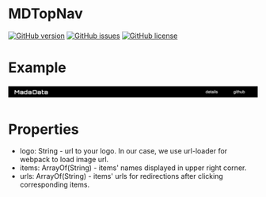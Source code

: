 # MDTopNav
[![GitHub version](https://badge.fury.io/gh/Madadata%2FMDTopNav.svg)](https://badge.fury.io/gh/Madadata%2FMDTopNav)
[![GitHub issues](https://img.shields.io/github/issues/Madadata/MDTopNav.svg)](https://github.com/Madadata/MDTopNav/issues)
[![GitHub license](https://img.shields.io/badge/license-MIT-blue.svg)](https://raw.githubusercontent.com/Madadata/MDTopNav/master/LICENSE)

# Example
![example](https://raw.githubusercontent.com/Madadata/MDTopNav/master/example.png)

# Properties

* logo: String - url to your logo. In our case, we use url-loader for webpack to load image url.
* items: ArrayOf(String) - items' names displayed in upper right corner.
* urls: ArrayOf(String) - items' urls for redirections after clicking corresponding items.
